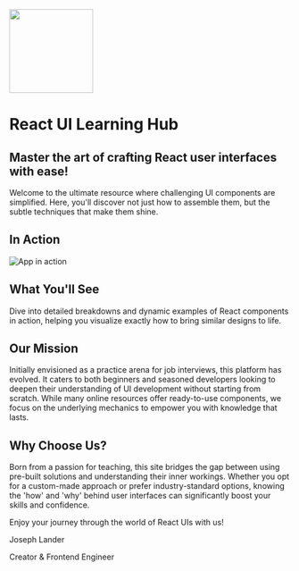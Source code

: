 <img width="150px" src="https://github.com/user-attachments/assets/d78b8c9c-2024-4dac-9c85-744e73379fc7">

# React UI Learning Hub

## Master the art of crafting React user interfaces with ease!

Welcome to the ultimate resource where challenging UI components are simplified. Here, you'll discover not just how to assemble them, but the subtle techniques that make them shine.

## In Action

![App in action](https://github.com/user-attachments/assets/2e076823-be8e-44b0-b197-88f626d58582)

## What You'll See
Dive into detailed breakdowns and dynamic examples of React components in action, helping you visualize exactly how to bring similar designs to life.

## Our Mission
Initially envisioned as a practice arena for job interviews, this platform has evolved. It caters to both beginners and seasoned developers looking to deepen their understanding of UI development without starting from scratch. While many online resources offer ready-to-use components, we focus on the underlying mechanics to empower you with knowledge that lasts.

## Why Choose Us?
Born from a passion for teaching, this site bridges the gap between using pre-built solutions and understanding their inner workings. Whether you opt for a custom-made approach or prefer industry-standard options, knowing the 'how' and 'why' behind user interfaces can significantly boost your skills and confidence.

Enjoy your journey through the world of React UIs with us!

Joseph Lander

Creator & Frontend Engineer

